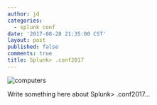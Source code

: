 ```yaml
---
author: jd
categories:
  - splunk conf
date: '2017-08-28 21:35:00 CST'
layout: post
published: false
comments: true
title: Splunk> .conf2017
---
```

![computers]({{site.url}}/images/splunk_conf_header.jpg)


Write something here about Splunk> .conf2017...

<!--more-->

